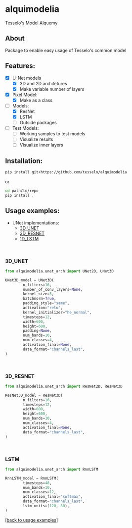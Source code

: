 # alquimodelia
Tesselo's Model Alquemy

## About
Package to enable easy usage of Tesselo's common model

## Features: 
- [x] U-Net models        
    - [x] 3D and 2D architetures
    - [x] Make variable number of layers
- [x] Pixel Model:
    - [x] Make as a class
- [ ] Models:
    - [x] ResNet
    - [x] LSTM
    - [ ] Outside packages
- [ ] Test Models:
    - [ ] Working samples to test models
    - [ ] Visualize results
    - [ ] Visualize inner layers

## Installation:
```bash
pip install git+https://github.com/tesselo/alquimodelia
```
or
```bash
cd path/to/repo
pip install .
```

## Usage examples:

- UNet implementations:
    - [3D_UNET](#3D_UNET) 
    - [3D_RESNET](#3D_RESNET)  
    - [1D_LSTM](#LSTM)


<br>

### 3D_UNET


```python
from alquimodelia.unet_arch import UNet2D, UNet3D

UNet3D_model = UNet3D(
        n_filters=16,
        number_of_conv_layers=None,
        kernel_size=3,
        batchnorm=True,
        padding_style="same",
        activation="relu",
        kernel_initializer="he_normal",
        timesteps=12,
        width=600,
        height=600,
        padding=None,
        num_bands=10,
        num_classes=4,
        activation_final=None,
        data_format="channels_last",
)
```


<br>

### 3D_RESNET


```python
from alquimodelia.unet_arch import ResNet2D, ResNet3D

ResNet3D_model = ResNet3D(
        n_filters=16,
        timesteps=12,
        width=600,
        height=600,
        num_bands=10,
        num_classes=4,
        activation_final=None,
        data_format="channels_last",
)
```

<br>

### LSTM

```python
from alquimodelia.unet_arch import RnnLSTM

RnnLSTM_model = RnnLSTM(
        timesteps=48,
        num_bands=10,
        num_classes=12,
        activation_final="softmax",
        data_format="channels_last",
        lstm_units=(120, 80),
)
```


[[back to usage examples]](#usage-examples)

<br>